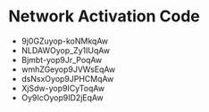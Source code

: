 # Network Activation Code
* 9j0GZuyop-koNMkqAw
* NLDAWOyop_Zy1IUqAw
* Bjmbt-yop9Jr_PoqAw
* wmhZGeyop9JVWsEqAw
* dsNsxOyop9JPHCMqAw
* XjSdw-yop9ICyToqAw
* Oy9IcOyop9ID2jEqAw